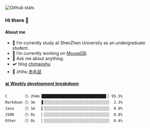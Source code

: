 ![Github stats](https://github-readme-stats.vercel.app/api?username=chimaoshu&show_icons=true&theme=cobalt)

### Hi there 👋

#### About me

- 🏫 I’m currently study at ShenZhen University as an undergraduate student.
- 🔭 I’m currently working on [MouseDB](https://github.com/chimaoshu/MouseDB).
- 💬 Ask me about anything.
- 🛩️ blog  [chimaoshu](https://www.chimaoshu.top)
- 🎯 zhihu  [赤毛鼠](https://www.zhihu.com/people/chi-mao-shu-53/)

<!-- waka-box start -->
#### <a href="https://gist.github.com/e235103f6d3ace58395a9ff863c34467" target="_blank">📊 Weekly development breakdown</a>
```text
C        🕓 2h4m █████████████████████████████▌░ 95.5%
Markdown 🕓 3m   ▋░░░░░░░░░░░░░░░░░░░░░░░░░░░░░░  2.3%
Java     🕓 1m   ▎░░░░░░░░░░░░░░░░░░░░░░░░░░░░░░  0.9%
JSON     🕓 0s   ▏░░░░░░░░░░░░░░░░░░░░░░░░░░░░░░  0.8%
Other    🕓 0s   ▏░░░░░░░░░░░░░░░░░░░░░░░░░░░░░░  0.4%
```
<!-- Powered by https://github.com/YouEclipse/waka-box-go . -->
<!-- waka-box end -->
